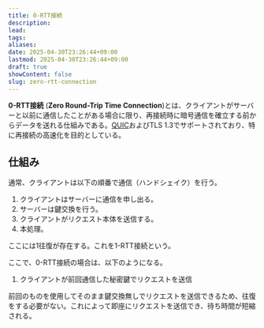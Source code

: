 ```yaml
---
title: 0-RTT接続
description: 
lead: 
tags: 
aliases: 
date: 2025-04-30T23:26:44+09:00
lastmod: 2025-04-30T23:26:44+09:00
draft: true
showContent: false
slug: zero-rtt-connection
---
```


**0-RTT接続** (**Zero Round-Trip Time Connection**)とは、クライアントがサーバーと以前に通信したことがある場合に限り、再接続時に暗号通信を確立する前からデータを送れる仕組みである。[QUIC](../../transport/quic/QUIC.md)およびTLS 1.3でサポートされており、特に再接続の高速化を目的としている。

## 仕組み
通常、クライアントは以下の順番で通信（ハンドシェイク）を行う。

1. クライアントはサーバーに通信を申し出る。
2. サーバーは鍵交換を行う。
3. クライアントがリクエスト本体を送信する。
4. 本処理。

ここには1往復が存在する。これを1-RTT接続という。

ここで、0-RTT接続の場合は、以下のようになる。

1. クライアントが前回通信した秘密鍵でリクエストを送信

前回のものを使用してそのまま鍵交換無しでリクエストを送信できるため、往復をする必要がない。これによって即座にリクエストを送信でき、待ち時間が短縮される。
